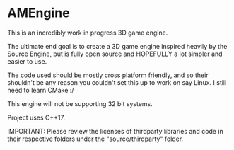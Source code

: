 # AMEngine

This is an incredibly work in progress 3D game engine.

The ultimate end goal is to create a 3D game engine inspired heavily by the Source Engine, but is fully open source and HOPEFULLY a lot simpler and easier to use.

The code used should be mostly cross platform friendly, and so their shouldn't be any reason you couldn't set this up to work on say Linux. I still need to learn CMake :/

This engine will not be supporting 32 bit systems.

Project uses C++17.

IMPORTANT: Please review the licenses of thirdparty libraries and code in their respective folders under the "source/thirdparty" folder.
